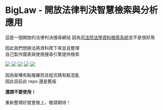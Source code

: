 # BigLaw - 開放法律判決智慧檢索與分析應用

這是一個開放的法律判決搜尋網站 
因為[司法院法學資料檢索系統](http://jirs.judicial.gov.tw/Index.htm)並不是很好用

因此我們想辦法將資料爬下來並且整理  
自己製作圖表與使用搜尋引擎提供檢索  

![](http://i.imgur.com/2LYhsMJ.png)
![](http://i.imgur.com/zkjCurY.png)
![](http://i.imgur.com/sDdzGf5.png)
![](http://i.imgur.com/zkckOfO.png)
![](http://i.imgur.com/m9eSrOj.png)

因為架構有點複雜而且程式碼有點混亂  
因此目前此 repo 還是舊版

**還請不要使用！**  

重新整理好就會推上，敬請期待！
